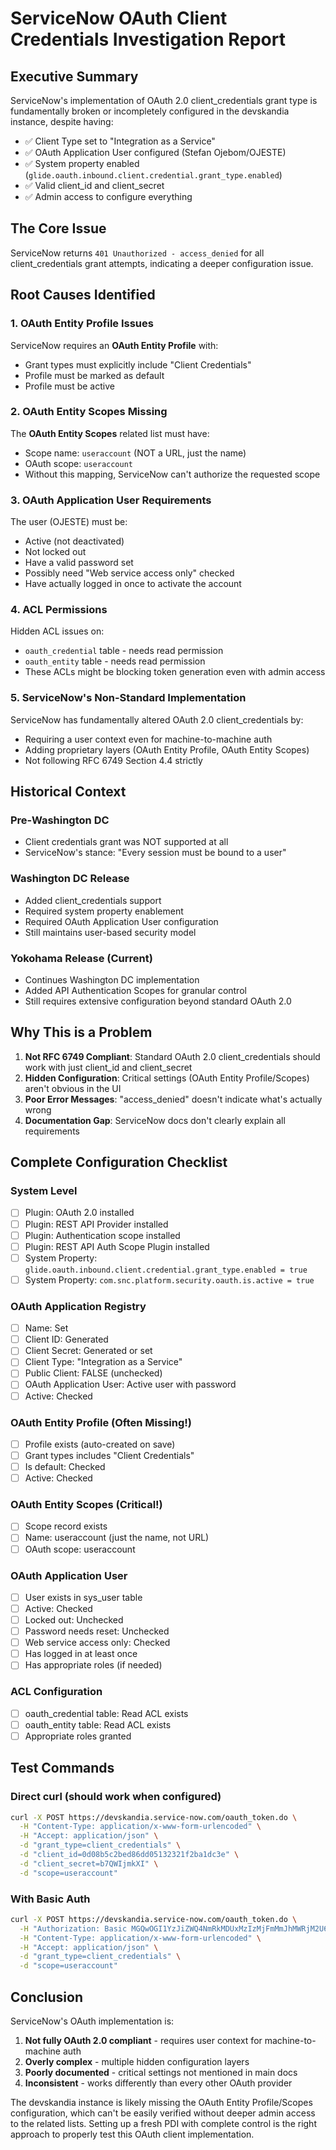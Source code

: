 # ServiceNow OAuth Client Credentials Investigation Report

## Executive Summary

ServiceNow's implementation of OAuth 2.0 client_credentials grant type is fundamentally broken or incompletely configured in the devskandia instance, despite having:

- ✅ Client Type set to "Integration as a Service"
- ✅ OAuth Application User configured (Stefan Ojebom/OJESTE)
- ✅ System property enabled (`glide.oauth.inbound.client.credential.grant_type.enabled`)
- ✅ Valid client_id and client_secret
- ✅ Admin access to configure everything

## The Core Issue

ServiceNow returns `401 Unauthorized - access_denied` for all client_credentials grant attempts, indicating a deeper configuration issue.

## Root Causes Identified

### 1. OAuth Entity Profile Issues

ServiceNow requires an **OAuth Entity Profile** with:

- Grant types must explicitly include "Client Credentials"
- Profile must be marked as default
- Profile must be active

### 2. OAuth Entity Scopes Missing

The **OAuth Entity Scopes** related list must have:

- Scope name: `useraccount` (NOT a URL, just the name)
- OAuth scope: `useraccount`
- Without this mapping, ServiceNow can't authorize the requested scope

### 3. OAuth Application User Requirements

The user (OJESTE) must be:

- Active (not deactivated)
- Not locked out
- Have a valid password set
- Possibly need "Web service access only" checked
- Have actually logged in once to activate the account

### 4. ACL Permissions

Hidden ACL issues on:

- `oauth_credential` table - needs read permission
- `oauth_entity` table - needs read permission
- These ACLs might be blocking token generation even with admin access

### 5. ServiceNow's Non-Standard Implementation

ServiceNow has fundamentally altered OAuth 2.0 client_credentials by:

- Requiring a user context even for machine-to-machine auth
- Adding proprietary layers (OAuth Entity Profile, OAuth Entity Scopes)
- Not following RFC 6749 Section 4.4 strictly

## Historical Context

### Pre-Washington DC

- Client credentials grant was NOT supported at all
- ServiceNow's stance: "Every session must be bound to a user"

### Washington DC Release

- Added client_credentials support
- Required system property enablement
- Required OAuth Application User configuration
- Still maintains user-based security model

### Yokohama Release (Current)

- Continues Washington DC implementation
- Added API Authentication Scopes for granular control
- Still requires extensive configuration beyond standard OAuth 2.0

## Why This is a Problem

1. **Not RFC 6749 Compliant**: Standard OAuth 2.0 client_credentials should work with just client_id and client_secret
2. **Hidden Configuration**: Critical settings (OAuth Entity Profile/Scopes) aren't obvious in the UI
3. **Poor Error Messages**: "access_denied" doesn't indicate what's actually wrong
4. **Documentation Gap**: ServiceNow docs don't clearly explain all requirements

## Complete Configuration Checklist

### System Level

- [ ] Plugin: OAuth 2.0 installed
- [ ] Plugin: REST API Provider installed
- [ ] Plugin: Authentication scope installed
- [ ] Plugin: REST API Auth Scope Plugin installed
- [ ] System Property: `glide.oauth.inbound.client.credential.grant_type.enabled = true`
- [ ] System Property: `com.snc.platform.security.oauth.is.active = true`

### OAuth Application Registry

- [ ] Name: Set
- [ ] Client ID: Generated
- [ ] Client Secret: Generated or set
- [ ] Client Type: "Integration as a Service"
- [ ] Public Client: FALSE (unchecked)
- [ ] OAuth Application User: Active user with password
- [ ] Active: Checked

### OAuth Entity Profile (Often Missing!)

- [ ] Profile exists (auto-created on save)
- [ ] Grant types includes "Client Credentials"
- [ ] Is default: Checked
- [ ] Active: Checked

### OAuth Entity Scopes (Critical!)

- [ ] Scope record exists
- [ ] Name: useraccount (just the name, not URL)
- [ ] OAuth scope: useraccount

### OAuth Application User

- [ ] User exists in sys_user table
- [ ] Active: Checked
- [ ] Locked out: Unchecked
- [ ] Password needs reset: Unchecked
- [ ] Web service access only: Checked
- [ ] Has logged in at least once
- [ ] Has appropriate roles (if needed)

### ACL Configuration

- [ ] oauth_credential table: Read ACL exists
- [ ] oauth_entity table: Read ACL exists
- [ ] Appropriate roles granted

## Test Commands

### Direct curl (should work when configured)

```bash
curl -X POST https://devskandia.service-now.com/oauth_token.do \
  -H "Content-Type: application/x-www-form-urlencoded" \
  -H "Accept: application/json" \
  -d "grant_type=client_credentials" \
  -d "client_id=0d08b5c2bed86dd05132321f2ba1dc3e" \
  -d "client_secret=b7QWIjmkXI" \
  -d "scope=useraccount"
```

### With Basic Auth

```bash
curl -X POST https://devskandia.service-now.com/oauth_token.do \
  -H "Authorization: Basic MGQwOGI1YzJiZWQ4NmRkMDUxMzIzMjFmMmJhMWRjM2U6YjdRV0lqbWtYSQ==" \
  -H "Content-Type: application/x-www-form-urlencoded" \
  -H "Accept: application/json" \
  -d "grant_type=client_credentials" \
  -d "scope=useraccount"
```

## Conclusion

ServiceNow's OAuth implementation is:

1. **Not fully OAuth 2.0 compliant** - requires user context for machine-to-machine auth
2. **Overly complex** - multiple hidden configuration layers
3. **Poorly documented** - critical settings not mentioned in main docs
4. **Inconsistent** - works differently than every other OAuth provider

The devskandia instance is likely missing the OAuth Entity Profile/Scopes configuration, which can't be easily verified without deeper admin access to the related lists. Setting up a fresh PDI with complete control is the right approach to properly test this OAuth client implementation.
